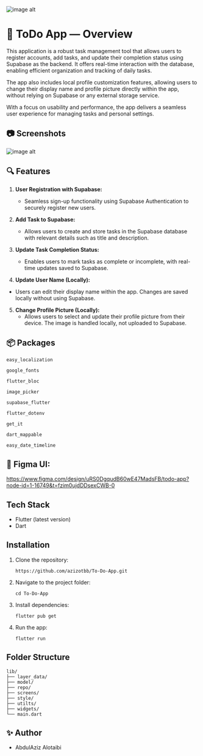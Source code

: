 ![image alt](https://cdn.tuwaiq.edu.sa/landing/images/logo/logo-h.png)


# 📘  ToDo App — Overview


This application is a robust task management tool that allows users to register accounts, add tasks, and update their completion status using Supabase as the backend. It offers real-time interaction with the database, enabling efficient organization and tracking of daily tasks.

The app also includes local profile customization features, allowing users to change their display name and profile picture directly within the app, without relying on Supabase or any external storage service.

With a focus on usability and performance, the app delivers a seamless user experience for managing tasks and personal settings.



## 📷 Screenshots 

![image alt](https://github.com/azizotbb/To-Do-App/blob/90b0fe31c298643c5a993a8c53ac0faf8acb0779/todoapp.jpg)



## 🔍 Features

1. **User Registration with Supabase:**
    - Seamless sign-up functionality using Supabase Authentication to securely register new users.



2. **Add Task to Supabase:**
    - Allows users to create and store tasks in the Supabase database with relevant details such as title and description.


     

3. **Update Task Completion Status:**
    - Enables users to mark tasks as complete or incomplete, with real-time updates saved to Supabase.


     

4. **Update User Name (Locally):**
  - Users can edit their display name within the app. Changes are saved locally without using Supabase.



5. **Change Profile Picture (Locally):**
    - Allows users to select and update their profile picture from their device. The image is handled locally, not uploaded to Supabase.




## 📦 Packages
`easy_localization`

`google_fonts`

`flutter_bloc`

`image_picker`

`supabase_flutter`

`flutter_dotenv`

`get_it`

`dart_mappable`

`easy_date_timeline`





##  🎨 Figma UI:
https://www.figma.com/design/uRS0DgqudB60wE47MadsFB/todo-app?node-id=1-16749&t=fzim0ujdDDsexCWB-0


## Tech Stack

- Flutter (latest version) 
- Dart



## Installation

1.  Clone the repository:

    `https://github.com/azizotbb/To-Do-App.git` 

2.  Navigate to the project folder:

    `cd To-Do-App` 

3.  Install dependencies:

    `flutter pub get` 

4.  Run the app:

    `flutter run`




## Folder Structure

    lib/
    ├── layer_data/
    ├── model/
    ├── repo/
    ├── screens/
    ├── style/
    ├── utilts/
    ├── widgets/
    └── main.dart
    

    
## ✨ Author

- AbdulAziz Alotaibi
